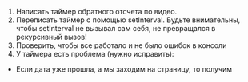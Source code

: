 1) Написать таймер обратного отсчета по видео.
2) Переписать таймер с помощью setInterval. Будьте внимательны, чтобы setInterval не вызывал сам себя, не превращался в рекурсивный вызов!
3) Проверить, чтобы все работало и не было ошибок в консоли
4) У таймера есть проблема (нужно исправить):
  - Если дата уже прошла, а мы заходим на страницу, то получим
